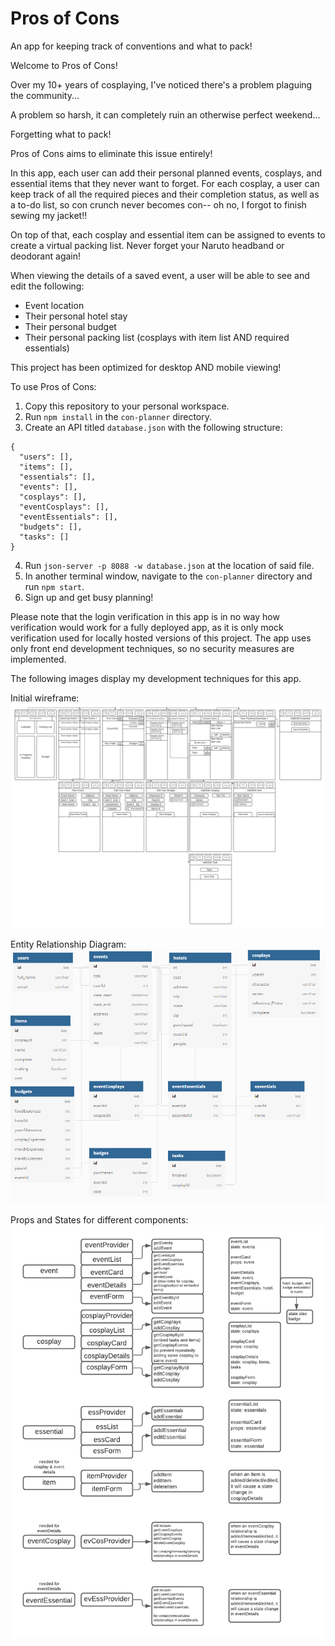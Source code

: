 # Pros of Cons
An app for keeping track of conventions and what to pack!

Welcome to Pros of Cons!

Over my 10+ years of cosplaying, I've noticed there's a problem plaguing the community...

A problem so harsh, it can completely ruin an otherwise perfect weekend...

Forgetting what to pack!

Pros of Cons aims to eliminate this issue entirely!

In this app, each user can add their personal planned events, cosplays, and essential items that they never want to forget.
For each cosplay, a user can keep track of all the required pieces and their completion status, as well as a to-do list, so con crunch never becomes con-- oh no, I forgot to finish sewing my jacket!!

On top of that, each cosplay and essential item can be assigned to events to create a virtual packing list. Never forget your Naruto headband or deodorant again!

When viewing the details of a saved event, a user will be able to see and edit the following:
- Event location
- Their personal hotel stay
- Their personal budget
- Their personal packing list (cosplays with item list AND required essentials)

This project has been optimized for desktop AND mobile viewing!

To use Pros of Cons:
1. Copy this repository to your personal workspace.
2. Run `npm install` in the `con-planner` directory.
3. Create an API titled `database.json` with the following structure:
```
{
  "users": [],
  "items": [],
  "essentials": [],
  "events": [],
  "cosplays": [],
  "eventCosplays": [],
  "eventEssentials": [],
  "budgets": [],
  "tasks": []
}
```
4. Run `json-server -p 8088 -w database.json` at the location of said file.
5. In another terminal window, navigate to the `con-planner` directory and run `npm start`.
6. Sign up and get busy planning!

Please note that the login verification in this app is in no way how verification would work for a fully deployed app, as it is only mock verification used for locally hosted versions of this project. The app uses only front end development techniques, so no security measures are implemented.

The following images display my development techniques for this app.

Initial wireframe:
![WireFrame](/images/ConPlannerLayout.png)

Entity Relationship Diagram:
![ERD](images/ConPlannerERD.PNG)

Props and States for different components:
![PropsStates](images/PropsState.png)